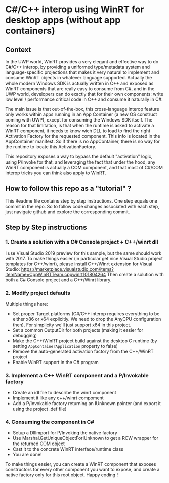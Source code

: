 # C#/C++ interop using WinRT for desktop apps (without app containers)

## Context

In the UWP world, WinRT provides a very elegant and effective way to do C#/C++ interop, by providing a uniformed type/metadata system and language-specific projections that makes it very natural to implement and consume WinRT objects in whatever language supported. Actually the whole modern Windows SDK is actually written in C++ and exposed as WinRT components that are really easy to consume from C#, and in the UWP world, developers can do exactly that for their own components: write low level / performance critical code in C++ and consume it naturally in C#.

The main issue is that out-of-the-box, this cross-language interop feature only works within apps running in an App Container (a new OS construct coming with UWP), except for consuming the Windows SDK itself. The reason for that limitation, is that when the runtime is asked to activate a WinRT component, it needs to know wich DLL to load to find the right Activation Factory for the requested component. This info is located in the AppContainer manifest. So if there is no AppContainer, there is no way for the runtime to locate this ActivationFactory.

This repository exposes a way to bypass the default "activation" logic, using P/Invoke for that, and leveraging the fact that under the hood, any WinRT component is actually a COM component, and that most of C#/COM interop tricks you can think also apply to WinRT.

## How to follow this repo as a "tutorial" ?

This Readme file contains step by step instructions. One step equals one commit in the repo. So to follow code changes associated with each step, just navigate github and explore the corresponding commit.

## Step by Step instructions

### 1. Create a solution with a C# Console project + C++/winrt dll

I use Visual Studio 2019 preview for this sample, but the same should work with 2017.
To make things easier (in particular get nice Visual Studio project templates for C++/winrt), please install C++/Winrt extension for Visual Studio: https://marketplace.visualstudio.com/items?itemName=CppWinRTTeam.cppwinrt101804264
Then create a solution with both a C# Console project and a C++/Winrt library. 

### 2. Modify project defaults

Multiple things here:
- Set proper Target platforms (C#/C++ interop requires everything to be either x86 or x64 explicitly. We need to drop the AnyCPU configuration then). For simplicity we'll just support x64 in this project.
- Set a common OutputDir for both projects (making it easier for debugging)
- Make the C++/WinRT project build against the desktop C runtime (by setting `AppContainerApplication` property to false)
- Remove the auto-generated activation factory from the C++/WinRT project
- Enable WinRT support in the C# program

### 3. Implement a C++ WinRT component and a P/Invokable factory

- Create an idl file to describe the winrt component
- Implement it like any c++/winrt compoment
- Add a P/Invokable factory returning an IUnknown pointer (and export it using the project .def file)

### 4. Consuming the component in C#

- Setup a DllImport for P/Invoking the native factory
- Use Marshal.GetUniqueObjectForIUnknown to get a RCW wrapper for the returned COM object
- Cast it to the concrete WinRT interface/runtime class
- You are done!

To make things easier, you can create a WinRT component that exposes constructors for every other component you want to expose, and create a native factory only for this root object.
Happy coding !
